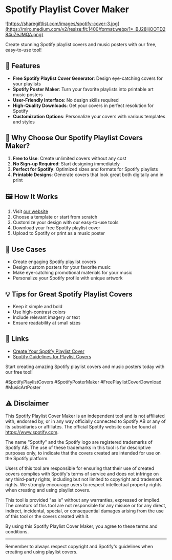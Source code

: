 # Spotify Playlist Cover Maker


![https://sharegiftlist.com/images/spotify-cover-3.jpg](https://miro.medium.com/v2/resize:fit:1400/format:webp/1*_BJ28IjiOOTD284uZeJMQA.png)

Create stunning Spotify playlist covers and music posters with our free, easy-to-use tool!

## 🎵 Features

- **Free Spotify Playlist Cover Generator**: Design eye-catching covers for your playlists
- **Spotify Poster Maker**: Turn your favorite playlists into printable art music posters
- **User-Friendly Interface**: No design skills required
- **High-Quality Downloads**: Get your covers in perfect resolution for Spotify
- **Customization Options**: Personalize your covers with various templates and styles

## 🚀 Why Choose Our Spotify Playlist Covers Maker?

1. **Free to Use**: Create unlimited covers without any cost
2. **No Sign-up Required**: Start designing immediately
3. **Perfect for Spotify**: Optimized sizes and formats for Spotify playlists
4. **Printable Designs**: Generate covers that look great both digitally and in print

## 🖼️ How It Works

1. Visit [our website](https://sharegiftlist.com/spotify-playlist-cover-maker)
2. Choose a template or start from scratch
3. Customize your design with our easy-to-use tools
4. Download your free Spotify playlist cover
5. Upload to Spotify or print as a music poster

## 🎨 Use Cases

- Create engaging Spotify playlist covers
- Design custom posters for your favorite music
- Make eye-catching promotional materials for your music
- Personalize your Spotify profile with unique artwork

## 💡 Tips for Great Spotify Playlist Covers

- Keep it simple and bold
- Use high-contrast colors
- Include relevant imagery or text
- Ensure readability at small sizes

## 🔗 Links

- [Create Your Spotify Playlist Cover](https://sharegiftlist.com/spotify-playlist-cover-maker)
- [Spotify Guidelines for Playlist Covers](https://developer.spotify.com/documentation/general/design-and-branding/#using-our-logo)

Start creating amazing Spotify playlist covers and music posters today with our free tool!

#SpotifyPlaylistCovers #SpotifyPosterMaker #FreePlaylistCoverDownload #MusicArtPoster

## ⚠️ Disclaimer

This Spotify Playlist Cover Maker is an independent tool and is not affiliated with, endorsed by, or in any way officially connected to Spotify AB or any of its subsidiaries or affiliates. The official Spotify website can be found at https://www.spotify.com.

The name "Spotify" and the Spotify logo are registered trademarks of Spotify AB. The use of these trademarks in this tool is for descriptive purposes only, to indicate that the covers created are intended for use on the Spotify platform.

Users of this tool are responsible for ensuring that their use of created covers complies with Spotify's terms of service and does not infringe on any third-party rights, including but not limited to copyright and trademark rights. We strongly encourage users to respect intellectual property rights when creating and using playlist covers.

This tool is provided "as is" without any warranties, expressed or implied. The creators of this tool are not responsible for any misuse or for any direct, indirect, incidental, special, or consequential damages arising from the use of this tool or the covers created with it.

By using this Spotify Playlist Cover Maker, you agree to these terms and conditions.


---

Remember to always respect copyright and Spotify's guidelines when creating and using playlist covers.
